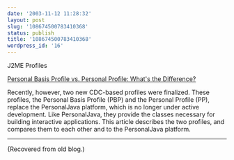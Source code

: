 ```yaml
---
date: '2003-11-12 11:28:32'
layout: post
slug: '108674500783410368'
status: publish
title: '108674500783410368'
wordpress_id: '16'
---
```


J2ME Profiles

[Personal Basis Profile vs. Personal Profile: What's the Difference?](http://developers.sun.com/techtopics/mobility/personal/articles/pbp_pp/)



> 
Recently, however, two new CDC-based profiles were finalized. These profiles, the Personal Basis Profile (PBP) and the Personal Profile (PP), replace the PersonalJava platform, which is no longer under active development. Like PersonalJava, they provide the classes necessary for building interactive applications. This article describes the two profiles, and compares them to each other and to the PersonalJava platform. 






* * *


{Recovered from old blog.)



